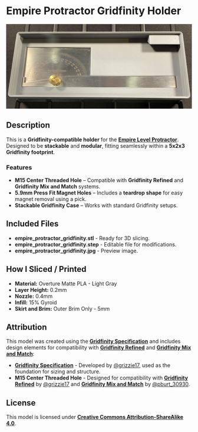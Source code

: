 # Empire Protractor Gridfinity Holder

![Model Preview](./empire_protractor_gridfinity.jpg)

## Description
This is a **Gridfinity-compatible holder** for the **[Empire Level Protractor](https://www.empirelevel.com/specialty-measuring.php#collapse-27912)**.  
Designed to be **stackable** and **modular**, fitting seamlessly within a **5x2x3 Gridfinity footprint**.

### **Features**
- **M15 Center Threaded Hole** – Compatible with **Gridfinity Refined** and **Gridfinity Mix and Match** systems.
- **5.9mm Press Fit Magnet Holes** – Includes a **teardrop shape** for easy magnet removal using a pick.
- **Stackable Gridfinity Case** – Works with standard Gridfinity setups.

## Included Files
- **empire_protractor_gridfinity.stl** - Ready for 3D slicing.
- **empire_protractor_gridfinity.step** - Editable file for modifications.
- **empire_protractor_gridfinity.jpg** - Preview image.

## How I Sliced / Printed
- **Material:** Overture Matte PLA - Light Gray
- **Layer Height:** 0.2mm
- **Nozzle:** 0.4mm
- **Infill:** 15% Gyroid
- **Skirt and Brim:** Outer Brim Only - 5mm

## Attribution
This model was created using the **[Gridfinity Specification](https://www.printables.com/model/417152-gridfinity-specification)** and includes design elements for compatibility with **[Gridfinity Refined](https://www.printables.com/model/413761-gridfinity-refined)** and **[Gridfinity Mix and Match](https://www.printables.com/model/1172561-gridfinity-mix-and-match-baseplate-system)**:
- **[Gridfinity Specification](https://www.printables.com/model/417152-gridfinity-specification)** - Developed by [@grizzie17](https://www.printables.com/@grizzie17), used as the foundation for sizing and structure.
- **M15 Center Threaded Hole** - Designed for compatibility with **[Gridfinity Refined](https://www.printables.com/model/413761-gridfinity-refined)** by [@grizzie17](https://www.printables.com/@grizzie17) and **[Gridfinity Mix and Match](https://www.printables.com/model/1172561-gridfinity-mix-and-match-baseplate-system)** by [@pburt_30930](https://www.printables.com/@pburt_30930).

## License
This model is licensed under **[Creative Commons Attribution-ShareAlike 4.0](https://creativecommons.org/licenses/by-sa/4.0/)**.